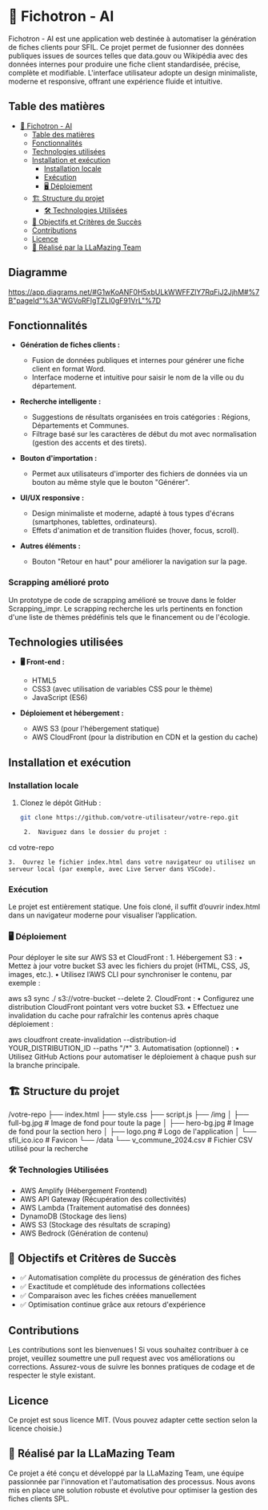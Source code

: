 # 📌 Fichotron - AI

Fichotron - AI est une application web destinée à automatiser la génération de fiches clients pour SFIL. Ce projet permet de fusionner des données publiques issues de sources telles que data.gouv ou Wikipédia avec des données internes pour produire une fiche client standardisée, précise, complète et modifiable. L'interface utilisateur adopte un design minimaliste, moderne et responsive, offrant une expérience fluide et intuitive.

## Table des matières

- [📌 Fichotron - AI](#-fichotron---ai)
  - [Table des matières](#table-des-matières)
  - [Fonctionnalités](#fonctionnalités)
  - [Technologies utilisées](#technologies-utilisées)
  - [Installation et exécution](#installation-et-exécution)
    - [Installation locale](#installation-locale)
    - [Exécution](#exécution)
    - [🖥️ Déploiement](#️-déploiement)
  - [🏗️ Structure du projet](#️-structure-du-projet)
    - [🛠️ Technologies Utilisées](#️-technologies-utilisées)
  - [🎯 Objectifs et Critères de Succès](#-objectifs-et-critères-de-succès)
  - [Contributions](#contributions)
  - [Licence](#licence)
  - [🚀 Réalisé par la LLaMazing Team](#-réalisé-par-la-llamazing-team)

## Diagramme

https://app.diagrams.net/#G1wKoANF0H5xbULkWWFFZlY7RqFiJ2JjhM#%7B"pageId"%3A"WGVoRFlgTZLI0gF91VrL"%7D

## Fonctionnalités

- **Génération de fiches clients :** 
  - Fusion de données publiques et internes pour générer une fiche client en format Word.
  - Interface moderne et intuitive pour saisir le nom de la ville ou du département.
  
- **Recherche intelligente :**
  - Suggestions de résultats organisées en trois catégories : Régions, Départements et Communes.
  - Filtrage basé sur les caractères de début du mot avec normalisation (gestion des accents et des tirets).

- **Bouton d'importation :**
  - Permet aux utilisateurs d'importer des fichiers de données via un bouton au même style que le bouton "Générer".

- **UI/UX responsive :**
  - Design minimaliste et moderne, adapté à tous types d'écrans (smartphones, tablettes, ordinateurs).
  - Effets d'animation et de transition fluides (hover, focus, scroll).

- **Autres éléments :**
  - Bouton "Retour en haut" pour améliorer la navigation sur la page.

### Scrapping amélioré proto
Un prototype de code de scrapping amélioré se trouve dans le folder Scrapping_impr.
Le scrapping recherche les urls pertinents en fonction d'une liste de thèmes prédéfinis tels que le financement ou de l'écologie.
  
## Technologies utilisées

- **🖥️ Front-end :**
  - HTML5
  - CSS3 (avec utilisation de variables CSS pour le thème)
  - JavaScript (ES6)
  
- **Déploiement et hébergement :**
  - AWS S3 (pour l'hébergement statique)
  - AWS CloudFront (pour la distribution en CDN et la gestion du cache)

## Installation et exécution

### Installation locale

1. Clonez le dépôt GitHub :
   ```bash
   git clone https://github.com/votre-utilisateur/votre-repo.git

    2.	Naviguez dans le dossier du projet :

cd votre-repo


    3.	Ouvrez le fichier index.html dans votre navigateur ou utilisez un serveur local (par exemple, avec Live Server dans VSCode).

### Exécution

Le projet est entièrement statique. Une fois cloné, il suffit d’ouvrir index.html dans un navigateur moderne pour visualiser l’application.

### 🖥️ Déploiement

Pour déployer le site sur AWS S3 et CloudFront :
    1.	Hébergement S3 :
    •	Mettez à jour votre bucket S3 avec les fichiers du projet (HTML, CSS, JS, images, etc.).
    •	Utilisez l’AWS CLI pour synchroniser le contenu, par exemple :

aws s3 sync ./ s3://votre-bucket --delete
    2.	CloudFront :
    •	Configurez une distribution CloudFront pointant vers votre bucket S3.
    •	Effectuez une invalidation du cache pour rafraîchir les contenus après chaque déploiement :

aws cloudfront create-invalidation --distribution-id YOUR_DISTRIBUTION_ID --paths "/*"
    3.	Automatisation (optionnel) :
    •	Utilisez GitHub Actions pour automatiser le déploiement à chaque push sur la branche principale.

## 🏗️ Structure du projet

/votre-repo
├── index.html
├── style.css
├── script.js
├── /img
│   ├── full-bg.jpg         # Image de fond pour toute la page
│   ├── hero-bg.jpg         # Image de fond pour la section hero
│   ├── logo.png            # Logo de l'application
│   └── sfil_ico.ico        # Favicon
└── /data
    └── v_commune_2024.csv  # Fichier CSV utilisé pour la recherche

### 🛠️ Technologies Utilisées
- AWS Amplify (Hébergement Frontend)
- AWS API Gateway (Récupération des collectivités)
- AWS Lambda (Traitement automatisé des données)
- DynamoDB (Stockage des liens)
- AWS S3 (Stockage des résultats de scraping)
- AWS Bedrock (Génération de contenu)

## 🎯 Objectifs et Critères de Succès
- ✅ Automatisation complète du processus de génération des fiches
- ✅ Exactitude et complétude des informations collectées
- ✅ Comparaison avec les fiches créées manuellement
- ✅ Optimisation continue grâce aux retours d'expérience

## Contributions

Les contributions sont les bienvenues !
Si vous souhaitez contribuer à ce projet, veuillez soumettre une pull request avec vos améliorations ou corrections. Assurez-vous de suivre les bonnes pratiques de codage et de respecter le style existant.

## Licence

Ce projet est sous licence MIT.
(Vous pouvez adapter cette section selon la licence choisie.)

## 🚀 Réalisé par la LLaMazing Team

Ce projet a été conçu et développé par la LLaMazing Team, une équipe passionnée par l'innovation et l'automatisation des processus. Nous avons mis en place une solution robuste et évolutive pour optimiser la gestion des fiches clients SPL.
